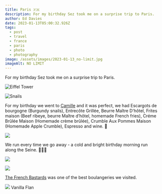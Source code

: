 ```yaml
---
title: Paris 🇫🇷
description: For my birthday Sez took me on a surprise trip to Paris.
author: Ed Davies
date: 2023-01-13T05:00:32.926Z
tags:
  - post
  - travel
  - france
  - paris
  - photo
  - photography
image: /assets/images/2023-01-13_no-limit.jpg
imageAlt: NO LIMIT
---
```

For my birthday Sez took me on a surprise trip to Paris.

![Eiffel Tower](/assets/images/2023-01-13_tower.jpg "Eiffel Tower")

![Snails](/assets/images/2023-01-13_snails.jpg "Escargots de bourgogne / Burgundy snails")

For my birthday we went to <a href="https://camille-restaurant.com/" target="_blank">Camille</a> and it was perfect, we had Escargots de bourgogne (Burgundy snails), Entrecôte Grillée, Beurre Maître D'hôtel, Frites maison (Beef ribeye, beurre Maître d’hôtel, homemade French fries), Créme Brûlée Maison (Homemade crème brûlée), Crumble Aux Pommes Maison (Homemade Apple Crumble), Espresso and wine. 🍷

![](/assets/images/2023-01-13-run.jpg)

W﻿e run every time we go away - a cold and bright birthday morning run along the Seine. 🏃🏾‍♀️

![](/assets/images/2023-01-13_train.jpg)

![](/assets/images/2023-01-13_bastards-1.jpg)

<a href="http://thefrenchbastards.fr/" target="_blank">The French Bastards</a> was one of the best boulangeries we visited.

![](/assets/images/2023-01-13-bastards-2.jpg)
V﻿anilla Flan